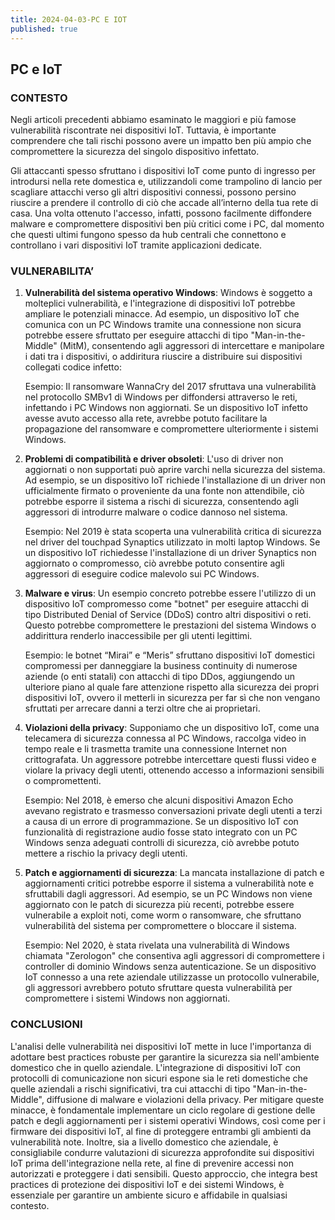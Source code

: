 ```yaml
---
title: 2024-04-03-PC E IOT 
published: true
---
```


## PC e IoT

### CONTESTO

Negli articoli precedenti abbiamo esaminato le maggiori e più famose vulnerabilità riscontrate nei dispositivi IoT. Tuttavia, è importante comprendere che tali rischi possono avere un impatto ben più ampio che compromettere la sicurezza del singolo dispositivo infettato.

Gli attaccanti spesso sfruttano i dispositivi IoT come punto di ingresso per introdursi nella rete domestica e, utilizzandoli come trampolino di lancio per scagliare attacchi verso gli altri dispositivi connessi, possono persino riuscire a prendere il controllo di ciò che accade all’interno della tua rete di casa. Una volta ottenuto l'accesso, infatti, possono facilmente diffondere malware e compromettere dispositivi ben più critici come i PC, dal momento che questi ultimi fungono spesso da hub centrali che connettono e controllano i vari dispositivi IoT tramite applicazioni dedicate.

### VULNERABILITA’

1. **Vulnerabilità del sistema operativo Windows**: Windows è soggetto a molteplici vulnerabilità, e l'integrazione di dispositivi IoT potrebbe ampliare le potenziali minacce. Ad esempio, un dispositivo IoT che comunica con un PC Windows tramite una connessione non sicura potrebbe essere sfruttato per eseguire attacchi di tipo "Man-in-the-Middle" (MitM), consentendo agli aggressori di intercettare e manipolare i dati tra i dispositivi, o addiritura riuscire a distribuire sui dispositivi collegati codice infetto:
    
    Esempio: Il ransomware WannaCry del 2017 sfruttava una vulnerabilità nel protocollo SMBv1 di Windows per diffondersi attraverso le reti, infettando i PC Windows non aggiornati. Se un dispositivo IoT infetto avesse avuto accesso alla rete, avrebbe potuto facilitare la propagazione del ransomware e compromettere ulteriormente i sistemi Windows.
    
2. **Problemi di compatibilità e driver obsoleti**: L'uso di driver non aggiornati o non supportati può aprire varchi nella sicurezza del sistema. Ad esempio, se un dispositivo IoT richiede l'installazione di un driver non ufficialmente firmato o proveniente da una fonte non attendibile, ciò potrebbe esporre il sistema a rischi di sicurezza, consentendo agli aggressori di introdurre malware o codice dannoso nel sistema.
    
    Esempio: Nel 2019 è stata scoperta una vulnerabilità critica di sicurezza nel driver del touchpad Synaptics utilizzato in molti laptop Windows. Se un dispositivo IoT richiedesse l'installazione di un driver Synaptics non aggiornato o compromesso, ciò avrebbe potuto consentire agli aggressori di eseguire codice malevolo sui PC Windows.
    
3. **Malware e virus**: Un esempio concreto potrebbe essere l'utilizzo di un dispositivo IoT compromesso come "botnet" per eseguire attacchi di tipo Distributed Denial of Service (DDoS) contro altri dispositivi o reti. Questo potrebbe compromettere le prestazioni del sistema Windows o addirittura renderlo inaccessibile per gli utenti legittimi.
    
    Esempio: le botnet “Mirai” e “Meris” sfruttano dispositivi IoT domestici compromessi per danneggiare la business continuity di numerose aziende (o enti statali) con attacchi di tipo DDos, aggiungendo un ulteriore piano al quale fare attenzione rispetto alla sicurezza dei propri dispositivi IoT, ovvero il metterli in sicurezza per far sì che non vengano sfruttati per arrecare danni a terzi oltre che ai proprietari.
    
4. **Violazioni della privacy**: Supponiamo che un dispositivo IoT, come una telecamera di sicurezza connessa al PC Windows, raccolga video in tempo reale e li trasmetta tramite una connessione Internet non crittografata. Un aggressore potrebbe intercettare questi flussi video e violare la privacy degli utenti, ottenendo accesso a informazioni sensibili o compromettenti.
    
    Esempio: Nel 2018, è emerso che alcuni dispositivi Amazon Echo avevano registrato e trasmesso conversazioni private degli utenti a terzi a causa di un errore di programmazione. Se un dispositivo IoT con funzionalità di registrazione audio fosse stato integrato con un PC Windows senza adeguati controlli di sicurezza, ciò avrebbe potuto mettere a rischio la privacy degli utenti.
    
5. **Patch e aggiornamenti di sicurezza**: La mancata installazione di patch e aggiornamenti critici potrebbe esporre il sistema a vulnerabilità note e sfruttabili dagli aggressori. Ad esempio, se un PC Windows non viene aggiornato con le patch di sicurezza più recenti, potrebbe essere vulnerabile a exploit noti, come worm o ransomware, che sfruttano vulnerabilità del sistema per compromettere o bloccare il sistema.
    
    Esempio: Nel 2020, è stata rivelata una vulnerabilità di Windows chiamata "Zerologon" che consentiva agli aggressori di compromettere i controller di dominio Windows senza autenticazione. Se un dispositivo IoT connesso a una rete aziendale utilizzasse un protocollo vulnerabile, gli aggressori avrebbero potuto sfruttare questa vulnerabilità per compromettere i sistemi Windows non aggiornati.
    

### CONCLUSIONI

L'analisi delle vulnerabilità nei dispositivi IoT mette in luce l'importanza di adottare best practices robuste per garantire la sicurezza sia nell'ambiente domestico che in quello aziendale. L'integrazione di dispositivi IoT con protocolli di comunicazione non sicuri espone sia le reti domestiche che quelle aziendali a rischi significativi, tra cui attacchi di tipo "Man-in-the-Middle", diffusione di malware e violazioni della privacy. Per mitigare queste minacce, è fondamentale implementare un ciclo regolare di gestione delle patch e degli aggiornamenti per i sistemi operativi Windows, così come per i firmware dei dispositivi IoT, al fine di proteggere entrambi gli ambienti da vulnerabilità note. Inoltre, sia a livello domestico che aziendale, è consigliabile condurre valutazioni di sicurezza approfondite sui dispositivi IoT prima dell'integrazione nella rete, al fine di prevenire accessi non autorizzati e proteggere i dati sensibili. Questo approccio, che integra best practices di protezione dei dispositivi IoT e dei sistemi Windows, è essenziale per garantire un ambiente sicuro e affidabile in qualsiasi contesto.
